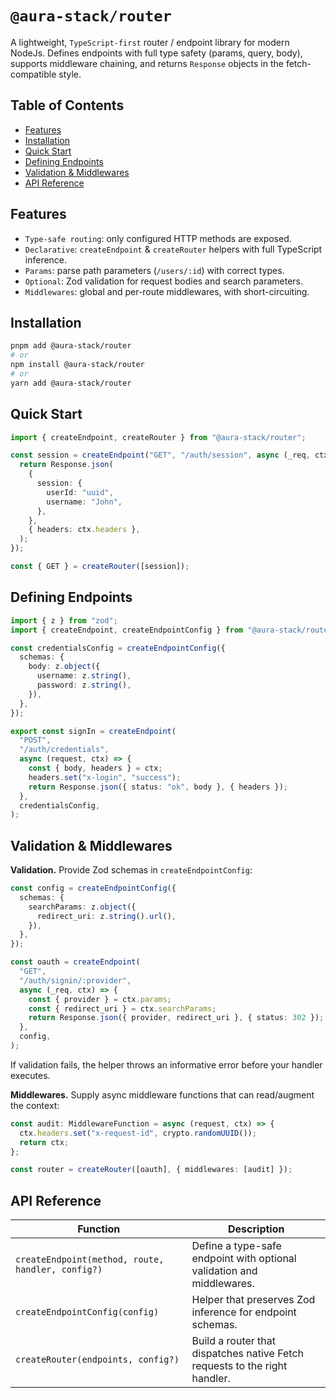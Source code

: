 # `@aura-stack/router`

A lightweight, `TypeScript-first` router / endpoint library for modern NodeJs. Defines endpoints with full type safety (params, query, body), supports middleware chaining, and returns `Response` objects in the fetch-compatible style.

## Table of Contents

- [Features](#features)
- [Installation](#installation)
- [Quick Start](#quick-start)
- [Defining Endpoints](#defining-endpoints)
- [Validation & Middlewares](#validation--middlewares)
- [API Reference](#api-reference)

## Features

- `Type-safe routing`: only configured HTTP methods are exposed.
- `Declarative`: `createEndpoint` & `createRouter` helpers with full TypeScript inference.
- `Params`: parse path parameters (`/users/:id`) with correct types.
- `Optional`: Zod validation for request bodies and search parameters.
- `Middlewares`: global and per-route middlewares, with short-circuiting.

## Installation

```bash
pnpm add @aura-stack/router
# or
npm install @aura-stack/router
# or
yarn add @aura-stack/router
```

## Quick Start

```ts
import { createEndpoint, createRouter } from "@aura-stack/router";

const session = createEndpoint("GET", "/auth/session", async (_req, ctx) => {
  return Response.json(
    {
      session: {
        userId: "uuid",
        username: "John",
      },
    },
    { headers: ctx.headers },
  );
});

const { GET } = createRouter([session]);
```

## Defining Endpoints

```ts
import { z } from "zod";
import { createEndpoint, createEndpointConfig } from "@aura-stack/router";

const credentialsConfig = createEndpointConfig({
  schemas: {
    body: z.object({
      username: z.string(),
      password: z.string(),
    }),
  },
});

export const signIn = createEndpoint(
  "POST",
  "/auth/credentials",
  async (request, ctx) => {
    const { body, headers } = ctx;
    headers.set("x-login", "success");
    return Response.json({ status: "ok", body }, { headers });
  },
  credentialsConfig,
);
```

## Validation & Middlewares

**Validation.** Provide Zod schemas in `createEndpointConfig`:

```ts
const config = createEndpointConfig({
  schemas: {
    searchParams: z.object({
      redirect_uri: z.string().url(),
    }),
  },
});

const oauth = createEndpoint(
  "GET",
  "/auth/signin/:provider",
  async (_req, ctx) => {
    const { provider } = ctx.params;
    const { redirect_uri } = ctx.searchParams;
    return Response.json({ provider, redirect_uri }, { status: 302 });
  },
  config,
);
```

If validation fails, the helper throws an informative error before your handler executes.

**Middlewares.** Supply async middleware functions that can read/augment the context:

```ts
const audit: MiddlewareFunction = async (request, ctx) => {
  ctx.headers.set("x-request-id", crypto.randomUUID());
  return ctx;
};

const router = createRouter([oauth], { middlewares: [audit] });
```

## API Reference

| Function                                          | Description                                                                |
| ------------------------------------------------- | -------------------------------------------------------------------------- |
| `createEndpoint(method, route, handler, config?)` | Define a type-safe endpoint with optional validation and middlewares.      |
| `createEndpointConfig(config)`                    | Helper that preserves Zod inference for endpoint schemas.                  |
| `createRouter(endpoints, config?)`                | Build a router that dispatches native Fetch requests to the right handler. |
